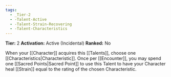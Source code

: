 ```yaml
---
tags:
  - _Tier-2
  - -Talent-Active
  - -Talent-Strain-Recovering
  - -Talent-Characteristics
---
```

**Tier:** 2 
**Activation:** Active (Incidental) 
**Ranked:** No 

When your [[Character]] acquires this [[Talents]], choose one [[Characteristics|Characteristic]]. Once per [[Encounter]], you may spend one [[Sacred Points|Sacred Point]] to use this Talent to have your Character heal [[Strain]] equal to the rating of the chosen Characteristic.
